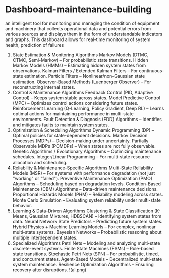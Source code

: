 # Dashboard-maintenance-building
 an intelligent tool for monitoring and managing the condition of equipment and machinery that collects operational data and potential errors from various sources and displays them in the form of understandable indicators and graphs. This dashboard allows for real-time monitoring of system health, prediction of failures 
1. State Estimation & Monitoring Algorithms
Markov Models (DTMC, CTMC, Semi-Markov) – For probabilistic state transitions.
Hidden Markov Models (HMMs) – Estimating hidden system states from observations.
Kalman Filters / Extended Kalman Filters – For continuous-state estimation.
Particle Filters – Nonlinear/non-Gaussian state estimation.
Observer-Based Methods (Luenberger Observer) – For reconstructing internal states.
2. Control & Maintenance Algorithms
Feedback Control (PID, Adaptive Control) – Keeps system stable across states.
Model Predictive Control (MPC) – Optimizes control actions considering future states.
Reinforcement Learning (Q-Learning, Policy Gradient, Deep RL) – Learns optimal actions for maintaining performance in multi-state environments.
Fault Detection & Diagnosis (FDD) Algorithms – Identifies and mitigates faults to maintain system states.
3. Optimization & Scheduling Algorithms
Dynamic Programming (DP) – Optimal policies for state-dependent decisions.
Markov Decision Processes (MDPs) – Decision-making under uncertainty.
Partially Observable MDPs (POMDPs) – When states are not fully observable.
Genetic Algorithms / Evolutionary Algorithms – Optimizing maintenance schedules.
Integer/Linear Programming – For multi-state resource allocation and scheduling.
4. Reliability & Maintenance-Specific Algorithms
Multi-State Reliability Models (MSR) – For systems with performance degradation (not just "working" or "failed").
Preventive Maintenance Optimization (PMO) Algorithms – Scheduling based on degradation levels.
Condition-Based Maintenance (CBM) Algorithms – Data-driven maintenance decisions.
Proportional Hazards Models (PHM) – Reliability modeling across states.
Monte Carlo Simulation – Evaluating system reliability under multi-state behavior.
5. Learning & Data-Driven Algorithms
Clustering & State Classification (K-Means, Gaussian Mixtures, HDBSCAN) – Identifying system states from data.
Neural Network State Predictors – Predicting future system states.
Hybrid Physics + Machine Learning Models – For complex, nonlinear multi-state systems.
Bayesian Networks – Probabilistic reasoning about multiple interdependent states.
6. Specialized Algorithms
Petri Nets – Modeling and analyzing multi-state discrete-event systems.
Finite State Machines (FSMs) – Rule-based state transitions.
Stochastic Petri Nets (SPN) – For probabilistic, timed, and concurrent states.
Agent-Based Models – Decentralized multi-state system maintenance.
Resilience Optimization Algorithms – Ensuring recovery after disruptions.
   !(al.png)

